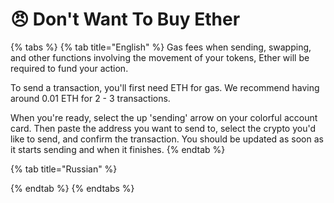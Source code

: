 # 😠 Don't Want To Buy Ether

{% tabs %}
{% tab title="English" %}
Gas fees when sending, swapping, and other functions involving the movement of your tokens, Ether will be required to fund your action.



To send a transaction, you'll first need ETH for gas. We recommend having around 0.01 ETH for 2 - 3 transactions.



When you're ready, select the up 'sending' arrow on your colorful account card. Then paste the address you want to send to, select the crypto you'd like to send, and confirm the transaction. You should be updated as soon as it starts sending and when it finishes.
{% endtab %}

{% tab title="Russian" %}

{% endtab %}
{% endtabs %}

